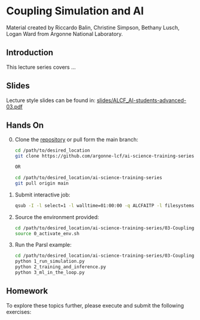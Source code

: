 # Coupling Simulation and AI

Material created by Riccardo Balin, Christine Simpson, Bethany Lusch, Logan Ward from Argonne National Laboratory.

## Introduction

This lecture series covers ...

## Slides

Lecture style slides can be found in: [slides/ALCF_AI-students-advanced-03.pdf](slides/ALCF_AI-students-advanced-03.pdf)

## Hands On

0. Clone the [repository](https://github.com/argonne-lcf/ai-science-training-series) or pull form the main branch:

    ```bash
    cd /path/to/desired_location
    git clone https://github.com/argonne-lcf/ai-science-training-series.git

    OR

    cd /path/to/desired_location/ai-science-training-series
    git pull origin main
    ```

1. Submit interactive job:

    ```bash
    qsub -I -l select=1 -l walltime=01:00:00 -q ALCFAITP -l filesystems=home:eagle -A ALCFAITP
    ```

2. Source the environment provided:

    ```bash
    cd /path/to/desired_location/ai-science-training-series/03-Coupling-Sim-AI
    source 0_activate_env.sh
    ```

3. Run the Parsl example:

    ```bash
    cd /path/to/desired_location/ai-science-training-series/03-Coupling-Sim-AI/parsl
    python 1_run_simulation.py
    python 2_training_and_inference.py
    python 3_ml_in_the_loop.py
    ```

## Homework

To explore these topics further, please execute and submit the following exercises:
